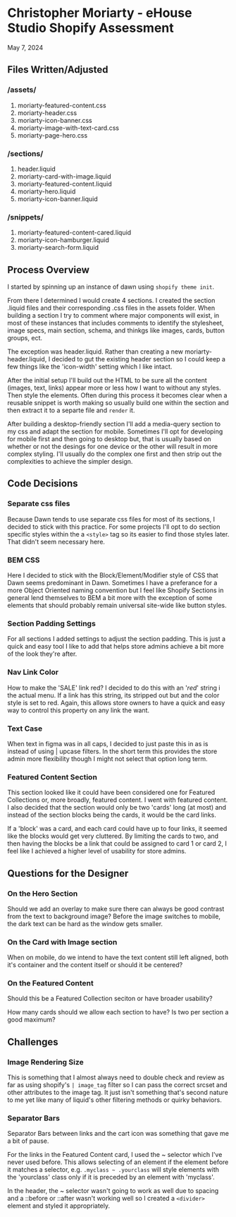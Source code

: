 # Christopher Moriarty - eHouse Studio Shopify Assessment
May 7, 2024

## Files Written/Adjusted
### /assets/
1. moriarty-featured-content.css
2. moriarty-header.css
3. moriarty-icon-banner.css
4. moriarty-image-with-text-card.css
5. moriarty-page-hero.css
### /sections/
1. header.liquid
2. moriarty-card-with-image.liquid
3. moriarty-featured-content.liquid
4. moriarty-hero.liquid
5. moriarty-icon-banner.liquid
### /snippets/
1. moriarty-featured-content-cared.liquid
2. moriarty-icon-hamburger.liquid
3. moriarty-search-form.liquid
## Process Overview
I started by spinning up an instance of dawn using `shopify theme init`.

From there I determined I would create 4 sections. I created the section .liquid files and their corresponding .css files in the assets folder. When building a section I try to comment where major components will exist, in most of these instances that includes comments to identify the stylesheet, image specs, main section, schema, and thinkgs like images, cards, button groups, ect.

The exception was header.liquid. Rather than creating a new moriarty-header.liquid, I decided to gut the existing header section so I could keep a few things like the 'icon-width' setting which I like intact.

After the initial setup I'll build out the HTML to be sure all the content (images, text, links) appear more or less how I want to without any styles. Then style the elements. Often during this process it becomes clear when a reusable snippet is worth making so usually build one within the section and then extract it to a separte file and `render` it.

After building a desktop-friendly section I'll add a media-query section to my css and adapt the section for mobile. Sometimes I'll opt for developing for mobile first and then going to desktop but, that is usually based on whether or not the desings for one device or the other will result in more complex styling. I'll usually do the complex one first and then strip out the complexities to achieve the simpler design.



## Code Decisions
### Separate css files
Because Dawn tends to use separate css files for most of its sections, I decided to stick with this practice. For some projects I'll opt to do section specific styles within the a `<style>` tag so its easier to find those styles later. That didn't seem necessary here.

### BEM CSS
Here I decided to stick with the Block/Element/Modifier style of CSS that Dawn seems predominant in Dawn. Sometimes I have a preferance for a more Object Oriented naming convention but I feel like Shopify Sections in general lend themselves to BEM a bit more with the exception of some elements that should probably remain universal site-wide like button styles.

### Section Padding Settings
For all sections I added settings to adjust the section padding. This is just a quick and easy tool I like to add that helps store admins achieve a bit more of the look they're after.

### Nav Link Color
How to make the 'SALE' link red? I decided to do this with an '_red_' string i the actual menu. If a link has this string, its stripped out but and the color style is set to red. Again, this allows store owners to have a quick and easy way to control this property on any link the want.

### Text Case
When text in figma was in all caps, I decided to just paste this in as is instead of using | upcase filters. In the short term this provides the store admin more flexibility though I might not select that option long term.

### Featured Content Section
This section looked like it could have been considered one for Featured Collections or, more broadly, featured content. I went with featured content. I also decided that the section would only be two 'cards' long (at most) and instead of the section blocks being the cards, it would be the card links.

If a 'block' was a card, and each card could have up to four links, it seemed like the blocks would get very cluttered. By limiting the cards to two, and then having the blocks be a link that could be assigned to card 1 or card 2, I feel like I achieved a higher level of usability for store admins.

## Questions for the Designer
### On the Hero Section
Should we add an overlay to make sure there can always be good contrast from the text to background image? Before the image switches to mobile, the dark text can be hard as the window gets smaller.

### On the Card with Image section
When on mobile, do we intend to have the text content still left aligned, both it's container and the content itself or should it be centered?

### On the Featured Content
Should this be a Featured Collection seciton or have broader usability?

How many cards should we allow each section to have? Is two per section a good maximum?

## Challenges
### Image Rendering Size
This is something that I almost always need to double check and review as far as using shopify's `| image_tag` filter so I can pass the correct srcset and other attributes to the image tag. It just isn't something that's second nature to me yet like many of liquid's other filtering methods or quirky behaviors.

### Separator Bars
Separator Bars between links and the cart icon was something that gave me a bit of pause.

For the links in the Featured Content card, I used the ~ selector which I've never used before. This allows selecting of an element if the element before it matches a selector, e.g. `.myclass ~ .yourclass` will style elements with the 'yourclass' class only if it is preceded by an element with 'myclass'.

In the header, the ~ selector wasn't going to work as well due to spacing and a ::before or ::after wasn't working well so I created a `<divider>` element and styled it appropriately. 
